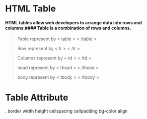 # HTML Table

#### HTML tables allow web developers to arrange data into rows and columns.#### Table is a combination of rows and columns.


> Table represent by < table > < /table >

> Row represent by < tr > < /tr >

> Columns represent by < td > < /td >

> head represent by < thead > < /thead >

> body represent by < tbody > < /tbody >

# Table Attribute
. border
width
height
cellspacing
cellpadding
bg-color
align
